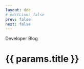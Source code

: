 ```yaml
---
layout: doc
# editLink: false
prev: false
next: false
---
```


<script setup>
import { useData } from 'vitepress'
import Badge from '../.vitepress/components/Badge.vue'
import PostMeta from '../.vitepress/components/blog/PostMeta.vue'
const { params } = useData()
</script>

<Badge>Developer Blog</Badge>

<h1>{{ params.title }}</h1>

<PostMeta :params="params" />

<!-- @content -->
